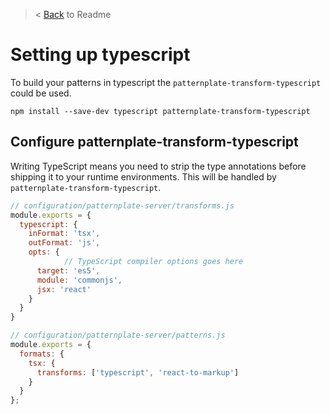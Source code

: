 > < [Back](./readme.md) to Readme

# Setting up typescript

To build your patterns in typescript the `patternplate-transform-typescript` could be used.

```
npm install --save-dev typescript patternplate-transform-typescript
```

## Configure patternplate-transform-typescript

Writing TypeScript means you need to strip the type annotations
before shipping it to your runtime environments. This will be handled by
`patternplate-transform-typescript`.

```js
// configuration/patternplate-server/transforms.js
module.exports = {
  typescript: {
    inFormat: 'tsx',
    outFormat: 'js',
    opts: {
			// TypeScript compiler options goes here
      target: 'es5',
      module: 'commonjs',
      jsx: 'react'
    }
  }
}
```

```js
// configuration/patternplate-server/patterns.js
module.exports = {
  formats: {
    tsx: {
      transforms: ['typescript', 'react-to-markup']
    }
  }
};

```
